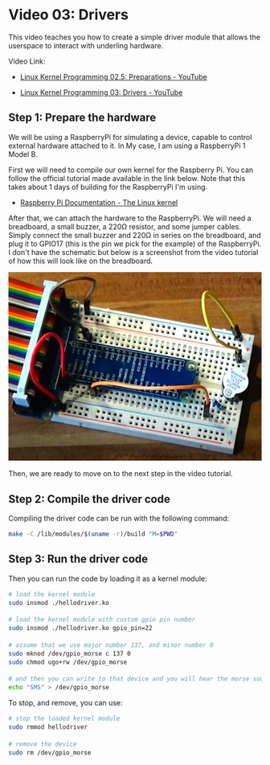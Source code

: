 # Video 03: Drivers

This video teaches you how to create a simple driver module that allows the userspace to interact with underling hardware.

Video Link:

- [Linux Kernel Programming 02.5: Preparations - YouTube](https://youtu.be/ivPZwIqsP84)

- [Linux Kernel Programming 03: Drivers - YouTube](https://youtu.be/catF6dSSzag)

## Step 1: Prepare the hardware

We will be using a RaspberryPi for simulating a device, capable to control external hardware attached to it. In My case, I am using a RaspberryPi 1 Model B.

First we will need to compile our own kernel for the Raspberry Pi. You can follow the official tutorial made available in the link below. Note that this takes about 1 days of building for the RaspberryPi I'm using.

- [Raspberry Pi Documentation - The Linux kernel](https://www.raspberrypi.com/documentation/computers/linux_kernel.html#building-the-kernel)

After that, we can attach the hardware to the RaspberryPi. We will need a breadboard, a small buzzer, a 220Ω resistor, and some jumper cables. Simply connect the small buzzer and 220Ω in series on the breadboard, and plug it to GPIO17 (this is the pin we pick for the example) of the RaspberryPi. I don't have the schematic but below is a screenshot from the video tutorial of how this will look like on the breadboard.

![Hardware Setup](hardware-setup.png "Hardware Setup")

Then, we are ready to move on to the next step in the video tutorial.

## Step 2: Compile the driver code

Compiling the driver code can be run with the following command:

```bash
make -C /lib/modules/$(uname -r)/build "M=$PWD"
```

## Step 3: Run the driver code

Then you can run the code by loading it as a kernel module:

```bash
# load the kernel module
sudo insmod ./hellodriver.ko

# load the kernel module with custom gpio pin number
sudo insmod ./hellodriver.ko gpio_pin=22

# assume that we use major number 137, and minor number 0
sudo mknod /dev/gpio_morse c 137 0
sudo chmod ugo+rw /dev/gpio_morse

# and then you can write to that device and you will hear the morse sound
echo "SMS" > /dev/gpio_morse
```

To stop, and remove, you can use:

```bash
# stop the loaded kernel module
sudo rmmod hellodriver

# remove the device
sudo rm /dev/gpio_morse
```
